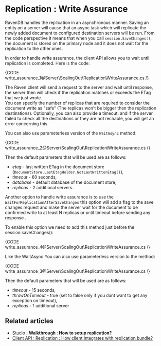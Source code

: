 # Replication : Write Assurance

RavenDB handles the replication in an asynchronous manner. Saving an entity on a server will cause that an async task which will replicate the newly added document to configured destination servers will be run.
From the code perspective it means that when you call `session.SaveChanges()`, the document is stored on the primary node and it does not wait for the replication to the other ones.

In order to handle write assurance, the client API allows you to wait until replication is completed. Here is the code:

{CODE write_assurance_1@Server\ScalingOut\Replication\WriteAssurance.cs /}

The Raven client will send a request to the server and wait until response, the server then will check if the replication matches or exceeds the ETag that we just wrote.   
You can specify the number of replicas that are required to consider the document write as "safe" (The replicas won't be bigger then the replication destinations). 
Optionally, you can also provide a timeout, and if the server failed to check all the destinations or they are not rechable, you will get an error concerning this.

You can also use parameterless version of the `WaitAsync` method:

{CODE write_assurance_2@Server\ScalingOut\Replication\WriteAssurance.cs /}

Then the default parameters that will be used are as follows:

* *etag* - last written ETag in the document store (`DocumentStore.LastEtagHolder.GetLastWrittenEtag()`),
* *timeout* - 60 seconds,
* *database* - default database of the document store,
* *replicas* - 2 additional servers.

Another option to handle write assurance is to use the `WaitForReplicationAfterSaveChanges` this option will add a flag to the save changes request and make the server wait for the document to be confirmed write to at least N replicas or until timeout before sending any response .

To enable this option we need to add this method just before the session.saveChanges():

{CODE write_assurance_4@Server\ScalingOut\Replication\WriteAssurance.cs /}

Like the WaitAsync You can also use parameterless version to the method:

{CODE write_assurance_3@Server\ScalingOut\Replication\WriteAssurance.cs /}

Then the default parameters that will be used are as follows:

* *timeout* - 15 seconds,
* *throwOnTimeout* - true (set to false only if you dont want to get any exception on timeout),
* *replicas* - 1 additional server
## Related articles

- [Studio : **Walkthrough : How to setup replication?**](../../../studio/walkthroughs/how-to-setup-replication)
- [Client API : Replication : How client integrates with replication bundle?](../../../client-api/bundles/how-client-integrates-with-replication-bundle)